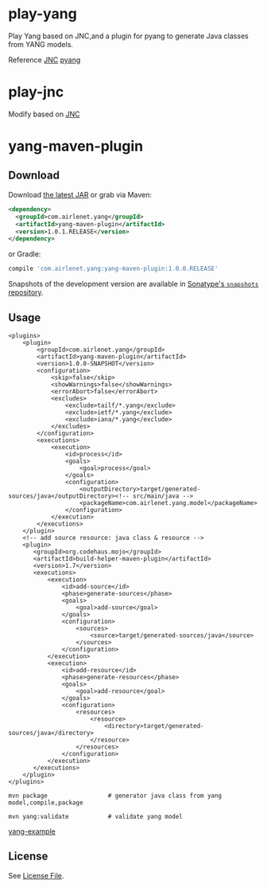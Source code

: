 # play-yang
 Play Yang  based on JNC,and a plugin for pyang to generate Java classes from YANG models.
 
 Reference
 [JNC](https://github.com/tail-f-systems/JNC)
 [pyang](https://github.com/mbj4668/pyang)
# play-jnc
Modify based on [JNC](https://github.com/tail-f-systems/JNC)

# yang-maven-plugin

Download
--------

Download [the latest JAR](https://search.maven.org/remote_content?g=com.airlenet.yang&a=yang-maven-plugin&v=LATEST) or grab via Maven:
```xml
<dependency>
  <groupId>com.airlenet.yang</groupId>
  <artifactId>yang-maven-plugin</artifactId>
  <version>1.0.1.RELEASE</version>
</dependency>
```
or Gradle:
```groovy
compile 'com.airlenet.yang:yang-maven-plugin:1.0.0.RELEASE'
```

Snapshots of the development version are available in [Sonatype's `snapshots` repository](https://oss.sonatype.org/content/repositories/snapshots/com/airlenet/yang/yang-maven-plugin).

Usage
--------

```
<plugins>
    <plugin>
        <groupId>com.airlenet.yang</groupId>
        <artifactId>yang-maven-plugin</artifactId>
        <version>1.0.0-SNAPSHOT</version>
        <configuration>
            <skip>false</skip>
            <showWarnings>false</showWarnings>
            <errorAbort>false</errorAbort>
            <excludes>
                <exclude>tailf/*.yang</exclude>
                <exclude>ietf/*.yang</exclude>
                <exclude>iana/*.yang</exclude>
            </excludes>
        </configuration>
        <executions>
            <execution>
                <id>process</id>
                <goals>
                    <goal>process</goal>
                </goals>
                <configuration>
                    <outputDirectory>target/generated-sources/java</outputDirectory><!-- src/main/java -->
                    <packageName>com.airlenet.yang.model</packageName>
                </configuration>
            </execution>
        </executions>
    </plugin>
    <!-- add source resource: java class & resource -->
    <plugin>
       <groupId>org.codehaus.mojo</groupId>
       <artifactId>build-helper-maven-plugin</artifactId>
       <version>1.7</version>
       <executions>
           <execution>
               <id>add-source</id>
               <phase>generate-sources</phase>
               <goals>
                   <goal>add-source</goal>
               </goals>
               <configuration>
                   <sources>
                       <source>target/generated-sources/java</source>
                   </sources>
               </configuration>
           </execution>
           <execution>
               <id>add-resource</id>
               <phase>generate-resources</phase>
               <goals>
                   <goal>add-resource</goal>
               </goals>
               <configuration>
                   <resources>
                       <resource>
                           <directory>target/generated-sources/java</directory>
                       </resource>
                   </resources>
               </configuration>
           </execution>
       </executions>
    </plugin>
</plugins>
```
```
mvn package                 # generator java class from yang model,compile,package

mvn yang:validate           # validate yang model
```
 [yang-example](https://github.com/airshiplay/play-yang/tree/master/yang-example)


## License
See [License File](LICENSE).
